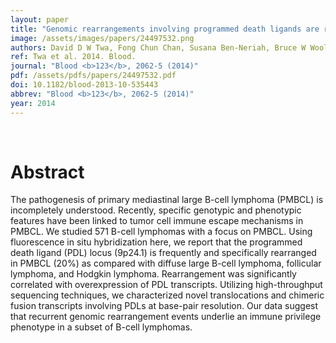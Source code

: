 ```yaml
---
layout: paper
title: "Genomic rearrangements involving programmed death ligands are recurrent in primary mediastinal large B-cell lymphoma."
image: /assets/images/papers/24497532.png
authors: David D W Twa, Fong Chun Chan, Susana Ben-Neriah, Bruce W Woolcock, Anja Mottok, King L Tan, Graham W Slack, Jay Gunawardana, Raymond S Lim, Andrew W McPherson, Robert Kridel, Adele Telenius, David W Scott, Kerry J Savage, Sohrab P Shah, Randy D Gascoyne, Christian Steidl
ref: Twa et al. 2014. Blood.
journal: "Blood <b>123</b>, 2062-5 (2014)"
pdf: /assets/pdfs/papers/24497532.pdf
doi: 10.1182/blood-2013-10-535443
abbrev: "Blood <b>123</b>, 2062-5 (2014)"
year: 2014
---
```


<br />
<div data-badge-popover="right" data-badge-type="donut" data-pmid="24497532" data-hide-no-mentions="true" class="altmetric-embed"></div>

# Abstract

The pathogenesis of primary mediastinal large B-cell lymphoma (PMBCL) is incompletely understood. Recently, specific genotypic and phenotypic features have been linked to tumor cell immune escape mechanisms in PMBCL. We studied 571 B-cell lymphomas with a focus on PMBCL. Using fluorescence in situ hybridization here, we report that the programmed death ligand (PDL) locus (9p24.1) is frequently and specifically rearranged in PMBCL (20%) as compared with diffuse large B-cell lymphoma, follicular lymphoma, and Hodgkin lymphoma. Rearrangement was significantly correlated with overexpression of PDL transcripts. Utilizing high-throughput sequencing techniques, we characterized novel translocations and chimeric fusion transcripts involving PDLs at base-pair resolution. Our data suggest that recurrent genomic rearrangement events underlie an immune privilege phenotype in a subset of B-cell lymphomas.

